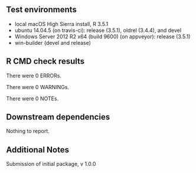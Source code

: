 ## Test environments
* local macOS High Sierra install, R 3.5.1
* ubuntu 14.04.5 (on travis-ci): release (3.5.1), oldrel (3.4.4), and devel
* Windows Server 2012 R2 x64 (build 9600) (on appveyor): release (3.5.1)
* win-builder (devel and release)

## R CMD check results
There were 0 ERRORs.

There were 0 WARNINGs.

There were 0 NOTEs.

## Downstream dependencies
Nothing to report.

## Additional Notes
Submission of initial package, v 1.0.0